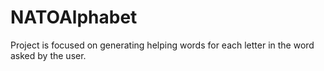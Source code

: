# NATOAlphabet
Project is focused on generating helping words for each letter in the word asked by the user.
